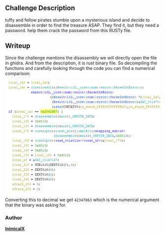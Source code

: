 ## Challenge Description

tuffy and fellow pirates stumble upon a mysterious island and decide to disassemble in order to find the treasure ASAP.
They find it, but they need a password. help them crack the password from this RUSTy file.

## Writeup

Since the challenge mentions the disassembly we will directly open the file in ghidra. And from the description, it is rust binary file. So decompiling the functions and carefully looking through the code you can find a numerical comparison:

![image1](assets/image1.png)

Converting this to decimal we get ```42347863``` which is the numerical argument that the binary was asking for.

### Author
[**InimicalX**](https://github.com/Akhil2193)